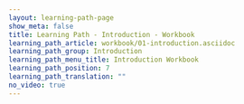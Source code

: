 ```yaml
---
layout: learning-path-page
show_meta: false
title: Learning Path - Introduction - Workbook
learning_path_article: workbook/01-introduction.asciidoc
learning_path_group: Introduction
learning_path_menu_title: Introduction Workbook
learning_path_position: 7
learning_path_translation: ""
no_video: true
---
```

<!--- This file autogenerated from https://github.com/InnerSourceCommons/InnerSourceLearningPath/blob/master/scripts/generate_learning_path_markdown.js -->